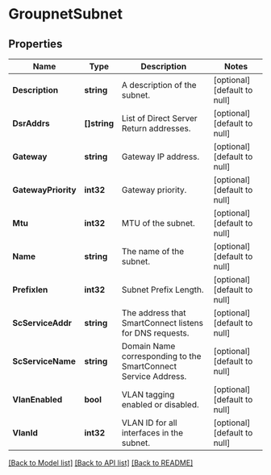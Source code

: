 # GroupnetSubnet

## Properties
Name | Type | Description | Notes
------------ | ------------- | ------------- | -------------
**Description** | **string** | A description of the subnet. | [optional] [default to null]
**DsrAddrs** | **[]string** | List of Direct Server Return addresses. | [optional] [default to null]
**Gateway** | **string** | Gateway IP address. | [optional] [default to null]
**GatewayPriority** | **int32** | Gateway priority. | [optional] [default to null]
**Mtu** | **int32** | MTU of the subnet. | [optional] [default to null]
**Name** | **string** | The name of the subnet. | [optional] [default to null]
**Prefixlen** | **int32** | Subnet Prefix Length. | [optional] [default to null]
**ScServiceAddr** | **string** | The address that SmartConnect listens for DNS requests. | [optional] [default to null]
**ScServiceName** | **string** | Domain Name corresponding to the SmartConnect Service Address. | [optional] [default to null]
**VlanEnabled** | **bool** | VLAN tagging enabled or disabled. | [optional] [default to null]
**VlanId** | **int32** | VLAN ID for all interfaces in the subnet. | [optional] [default to null]

[[Back to Model list]](../README.md#documentation-for-models) [[Back to API list]](../README.md#documentation-for-api-endpoints) [[Back to README]](../README.md)


